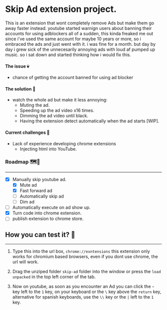 # Skip Ad extension project.

This is an extension that wont completely remove Ads but make them go away faster instead. 
youtube started warnign users about banning their accounts for using adblockers all of a sudden, this kinda freaked me out since i've used the same account for maybe 10 years or more, so i embraced the ads and just went with it. i was fine for a month. but day by day i grew sick of the unnecesarily annoying ads with loud af pumped up music. so i sat down and started thinking how i would fix this.

#### The issue 💀
- chance of getting the account banned for using ad blocker

#### The solution 🧠
- watch the whole ad but make it less annoying:
  - Muting the ad.
  - Speeding up the ad video x16 times.
  - Dimming the ad video until black.
  - Having the extension detect automatically when the ad starts [WIP].

#### Current challenges 🤔
- Lack of experience developing chrome extensions
  - Injecting html into YouTube.

### Roadmap 🗺️🚀
------------
- [x] Manually skip youtube ad.
  - [x] Mute ad
  - [x] Fast forward ad
  - [ ] Automatically skip ad
  - [ ] Dim ad
 - [ ] Automatically execute on ad show up.
- [x] Turn code into chrome extension.
- [ ] publish extension to chrome store.

## How you can test it? 🥸
------------
1. Type this into the url box, ```chrome://exntensions``` this extension only works for chromium based browsers, even if you dont use chrome, the url will work. 

2. Drag the unziped folder ```skip-ad``` folder into the window or press the `load unpacked` in the top left corner of the tab.

5. Now on youtube, as soon as you encounter an Ad you can click the ```~``` key left to the ``1`` key, on your keyboard or the ```\``` key above the ```return``` key, alternative for spanish keyboards, use the ```\\``` key or the ```|``` left to the ```1``` key.

